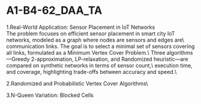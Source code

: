 # A1-B4-62_DAA_TA
1.Real-World Application: Sensor Placement in IoT Networks\
The problem focuses on efficient sensor placement in smart city IoT networks, modeled as a graph where nodes are sensors and edges are\ communication links. The goal is to select a minimal set of sensors covering all links, formulated as a Minimum Vertex Cover Problem.\ Three algorithms—Greedy 2-approximation, LP-relaxation, and Randomized heuristic—are compared on synthetic networks in terms of sensor count,\ execution time, and coverage, highlighting trade-offs between accuracy and speed.\

2.Randomized and Probabilistic Vertex Cover Algorithms\

3.N-Queen Variation: Blocked Cells

